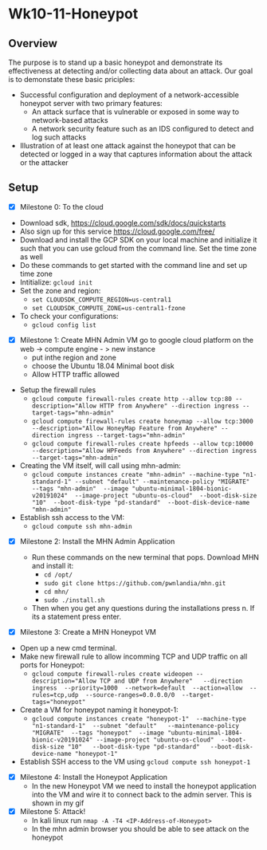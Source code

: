 # Wk10-11-Honeypot

## Overview
The purpose is to stand up a basic honeypot and demonstrate its effectiveness at detecting and/or collecting data about an attack. Our goal is to demonstate these basic priciples:
- Successful configuration and deployment of a network-accessible honeypot server with two primary features:
  - An attack surface that is vulnerable or exposed in some way to network-based attacks
  - A network security feature such as an IDS configured to detect and log such attacks
- Illustration of at least one attack against the honeypot that can be detected or logged in a way that captures information about the attack or the attacker

## Setup
- [x] Milestone 0: To the cloud 
- Download sdk, https://cloud.google.com/sdk/docs/quickstarts
- Also sign up for this service https://cloud.google.com/free/
- Download and install the GCP SDK on your local machine and initialize it such that you can use gcloud from the command line. Set the time zone as well
- Do these commands to get started with the command line and set up time zone
- Intitialize:
`gcloud init`
- Set the zone and region:
	- `set CLOUDSDK_COMPUTE_REGION=us-central1`
	- `set CLOUDSDK_COMPUTE_ZONE=us-central1-fzone`
- To check your configurations:	
	- `gcloud config list`
- [x] Milestone 1: Create MHN Admin VM 
   go to google cloud platform on the web -> compute engine - > new instance 
	- put inthe region and zone
	- choose the Ubuntu 18.04 Minimal boot disk	
	- Allow HTTP traffic allowed
- Setup the firewall rules
	- `gcloud compute firewall-rules create http --allow tcp:80 --description="Allow HTTP from Anywhere" --direction ingress --target-tags="mhn-admin"`
	- `gcloud compute firewall-rules create honeymap --allow tcp:3000 --description="Allow HoneyMap Feature from Anywhere" --direction ingress --target-tags="mhn-admin"`
	- `gcloud compute firewall-rules create hpfeeds --allow tcp:10000 --description="Allow HPFeeds from Anywhere" --direction ingress --target-tags="mhn-admin"`
- Creating the VM itself, will call using mhn-admin:
	- `gcloud compute instances create "mhn-admin" --machine-type "n1-standard-1" --subnet "default" --maintenance-policy "MIGRATE"  --tags "mhn-admin"  --image "ubuntu-minimal-1804-bionic-v20191024"  --image-project "ubuntu-os-cloud"  --boot-disk-size "10"  --boot-disk-type "pd-standard"  --boot-disk-device-name "mhn-admin"`
- Establish ssh access to the VM:
	- `gcloud compute ssh mhn-admin`

- [x] Milestone 2: Install the MHN Admin Application
	- Run these commands on the new terminal that pops. Download MHN and install it:
		- `cd /opt/`
		- `sudo git clone https://github.com/pwnlandia/mhn.git`
		- `cd mhn/`
		- `sudo ./install.sh`
	- Then when you get any questions during the installations press n. If its a statement press enter.

- [x] Milestone 3: Create a MHN Honeypot VM 
- Open up a new cmd terminal.
- Make new firewall rule to allow incomming TCP and UDP traffic on all ports for Honeypot:
	- `gcloud compute firewall-rules create wideopen --description="Allow TCP and UDP from Anywhere"   --direction ingress  --priority=1000  --network=default  --action=allow  --rules=tcp,udp  --source-ranges=0.0.0.0/0  --target-tags="honeypot"`
- Create a VM for honeypot naming it honeypot-1:
	- `gcloud compute instances create "honeypot-1"  --machine-type "n1-standard-1"  --subnet "default"   --maintenance-policy "MIGRATE"  --tags "honeypot"  --image "ubuntu-minimal-1804-bionic-v20191024" --image-project "ubuntu-os-cloud"  --boot-disk-size "10"   --boot-disk-type "pd-standard"   --boot-disk-device-name "honeypot-1"`
- Establish SSH access to the VM using `gcloud compute ssh honeypot-1`

      
- [x] Milestone 4: Install the Honeypot Application
	- In the new Honeypot VM we need to install the honeypot application into the VM and wire it to connect back to the admin server. This is shown in my gif
- [x] Milestone 5: Attack!
	- In kali linux run `nmap -A -T4 <IP-Address-of-Honeypot>`
	- In the mhn admin browser you should be able to see attack on the honeypot
    
    
    
    
    
    
